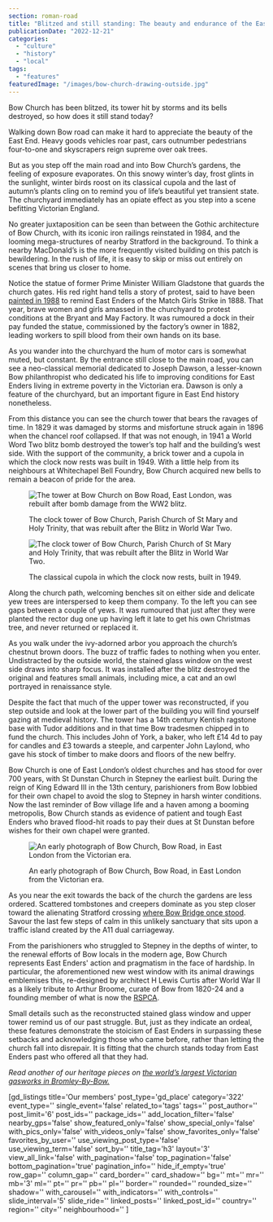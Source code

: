 ```yaml
---
section: roman-road
title: "Blitzed and still standing: The beauty and endurance of the East End epitomised by Bow Church"
publicationDate: "2022-12-21"
categories: 
  - "culture"
  - "history"
  - "local"
tags: 
  - "features"
featuredImage: "/images/bow-church-drawing-outside.jpg"
---
```


Bow Church has been blitzed, its tower hit by storms and its bells destroyed, so how does it still stand today?

Walking down Bow road can make it hard to appreciate the beauty of the East End. Heavy goods vehicles roar past, cars outnumber pedestrians four-to-one and skyscrapers reign supreme over oak trees.

But as you step off the main road and into Bow Church’s gardens, the feeling of exposure evaporates. On this snowy winter’s day, frost glints in the sunlight, winter birds roost on its classical cupola and the last of autumn’s plants cling on to remind you of life’s beautiful yet transient state. The churchyard immediately has an opiate effect as you step into a scene befitting Victorian England.

No greater juxtaposition can be seen than between the Gothic architecture of Bow Church, with its iconic iron railings reinstated in 1984, and the looming mega-structures of nearby Stratford in the background. To think a nearby MacDonald’s is the more frequently visited building on this patch is bewildering. In the rush of life, it is easy to skip or miss out entirely on scenes that bring us closer to home.

Notice the statue of former Prime Minister William Gladstone that guards the church gates. His red right hand tells a story of protest, said to have been [painted in 1988](https://romanroadlondon.com/red-hands-william-gladstone-statue/) to remind East Enders of the Match Girls Strike in 1888. That year, brave women and girls amassed in the churchyard to protest conditions at the Bryant and May Factory. It was rumoured a dock in their pay funded the statue, commissioned by the factory’s owner in 1882, leading workers to spill blood from their own hands on its base.

As you wander into the churchyard the hum of motor cars is somewhat muted, but constant. By the entrance still close to the main road, you can see a neo-classical memorial dedicated to Joseph Dawson, a lesser-known Bow philanthropist who dedicated his life to improving conditions for East Enders living in extreme poverty in the Victorian era. Dawson is only a feature of the churchyard, but an important figure in East End history nonetheless.

From this distance you can see the church tower that bears the ravages of time. In 1829 it was damaged by storms and misfortune struck again in 1896 when the chancel roof collapsed. If that was not enough, in 1941 a World Word Two blitz bomb destroyed the tower’s top half and the building’s west side. With the support of the community, a brick tower and a cupola in which the clock now rests was built in 1949. With a little help from its neighbours at Whitechapel Bell Foundry, Bow Church acquired new bells to remain a beacon of pride for the area. 

<figure>

![The tower at Bow Church on Bow Road, East London, was rebuilt after bomb damage from the WW2 blitz.](/images/bow-church-2000s-1024x683.jpg)

<figcaption>

The clock tower of Bow Church, Parish Church of St Mary and Holy Trinity, that was rebuilt after the Blitz in World War Two.

</figcaption>

</figure>

<figure>

![The clock tower of Bow Church, Parish Church of St Mary and Holy Trinity, that was rebuilt after the Blitz in World War Two.](/images/bow-church-clock-tower-1024x685.jpg)

<figcaption>

The classical cupola in which the clock now rests, built in 1949.

</figcaption>

</figure>

Along the church path, welcoming benches sit on either side and delicate yew trees are interspersed to keep them company. To the left you can see gaps between a couple of yews. It was rumoured that just after they were planted the rector dug one up having left it late to get his own Christmas tree, and never returned or replaced it.

As you walk under the ivy-adorned arbor you approach the church’s chestnut brown doors. The buzz of traffic fades to nothing when you enter. Undistracted by the outside world, the stained glass window on the west side draws into sharp focus. It was installed after the blitz destroyed the original and features small animals, including mice, a cat and an owl portrayed in renaissance style.

Despite the fact that much of the upper tower was reconstructed, if you step outside and look at the lower part of the building you will find yourself gazing at medieval history. The tower has a 14th century Kentish ragstone base with Tudor additions and in that time Bow tradesmen chipped in to fund the church. This includes John of York, a baker, who left £14 4d to pay for candles and £3 towards a steeple, and carpenter John Laylond, who gave his stock of timber to make doors and floors of the new belfry. 

Bow Church is one of East London’s oldest churches and has stood for over 700 years, with St Dunstan Church in Stepney the earliest built. During the reign of King Edward III in the 13th century, parishioners from Bow lobbied for their own chapel to avoid the slog to Stepney in harsh winter conditions. Now the last reminder of Bow village life and a haven among a booming metropolis, Bow Church stands as evidence of patient and tough East Enders who braved flood-hit roads to pay their dues at St Dunstan before wishes for their own chapel were granted.

<figure>

![An early photograph of Bow Church, Bow Road, in East London from the Victorian era.](/images/bow-church-postcard-800.jpg)

<figcaption>

An early photograph of Bow Church, Bow Road, in East London from the Victorian era.

</figcaption>

</figure>

As you near the exit towards the back of the church the gardens are less ordered. Scattered tombstones and creepers dominate as you step closer toward the alienating Stratford crossing [where Bow Bridge once stood](https://romanroadlondon.com/history-bow-bridge-queen-matilda/). Savour the last few steps of calm in this unlikely sanctuary that sits upon a traffic island created by the A11 dual carriageway.

From the parishioners who struggled to Stepney in the depths of winter, to the renewal efforts of Bow locals in the modern age, Bow Church represents East Enders' action and pragmatism in the face of hardship. In particular, the aforementioned new west window with its animal drawings emblemises this, re-designed by architect H Lewis Curtis after World War II as a likely tribute to Arthur Broome, curate of Bow from 1820-24 and a founding member of what is now the [RSPCA](https://www.rspca.org.uk/).

Small details such as the reconstructed stained glass window and upper tower remind us of our past struggle. But, just as they indicate an ordeal, these features demonstrate the stoicism of East Enders in surpassing these setbacks and acknowledging those who came before, rather than letting the church fall into disrepair. It is fitting that the church stands today from East Enders past who offered all that they had.

_Read another of our heritage pieces on_ [_the world’s largest Victorian gasworks in Bromley-By-Bow._](https://romanroadlondon.com/bromley-by-bow-gasworks-history/)

\[gd\_listings title='Our members' post\_type='gd\_place' category='322' event\_type='' single\_event='false' related\_to='tags' tags='' post\_author='' post\_limit='6' post\_ids='' package\_ids='' add\_location\_filter='false' nearby\_gps='false' show\_featured\_only='false' show\_special\_only='false' with\_pics\_only='false' with\_videos\_only='false' show\_favorites\_only='false' favorites\_by\_user='' use\_viewing\_post\_type='false' use\_viewing\_term='false' sort\_by='' title\_tag='h3' layout='3' view\_all\_link='false' with\_pagination='false' top\_pagination='false' bottom\_pagination='true' pagination\_info='' hide\_if\_empty='true' row\_gap='' column\_gap='' card\_border='' card\_shadow='' bg='' mt='' mr='' mb='3' ml='' pt='' pr='' pb='' pl='' border='' rounded='' rounded\_size='' shadow='' with\_carousel='' with\_indicators='' with\_controls='' slide\_interval='5' slide\_ride='' linked\_posts='' linked\_post\_id='' country='' region='' city='' neighbourhood='' \]
